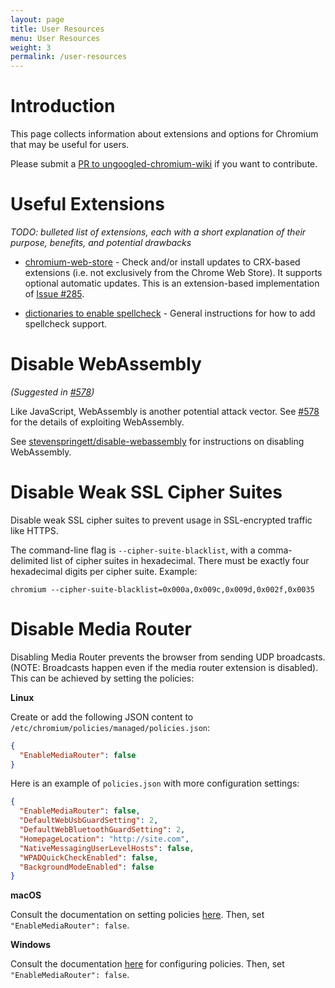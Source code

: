 ```yaml
---
layout: page
title: User Resources
menu: User Resources
weight: 3
permalink: /user-resources
---
```


# Introduction

This page collects information about extensions and options for Chromium that may be useful for users.

Please submit a [PR to ungoogled-chromium-wiki](//github.com/ungoogled-software/ungoogled-chromium-wiki/pulls) if you want to contribute.

# Useful Extensions

*TODO: bulleted list of extensions, each with a short explanation of their purpose, benefits, and potential drawbacks*

* [chromium-web-store](https://github.com/NeverDecaf/chromium-web-store) - Check and/or install updates to CRX-based extensions (i.e. not exclusively from the Chrome Web Store). It supports optional automatic updates. This is an extension-based implementation of [Issue #285](https://github.com/Eloston/ungoogled-chromium/issues/285).

* [dictionaries to enable spellcheck](https://github.com/Eloston/ungoogled-chromium/issues/188#issuecomment-643665850) - General instructions for how to add spellcheck support.

# Disable WebAssembly

*(Suggested in [#578](//github.com/Eloston/ungoogled-chromium/issues/578))*

Like JavaScript, WebAssembly is another potential attack vector. See [#578](//github.com/Eloston/ungoogled-chromium/issues/578) for the details of exploiting WebAssembly.

See [stevenspringett/disable-webassembly](//github.com/stevespringett/disable-webassembly) for instructions on disabling WebAssembly.

# Disable Weak SSL Cipher Suites

Disable weak SSL cipher suites to prevent usage in SSL-encrypted traffic like HTTPS.

The command-line flag is `--cipher-suite-blacklist`, with a comma-delimited list of cipher suites in hexadecimal. There must be exactly four hexadecimal digits per cipher suite. Example:

```
chromium --cipher-suite-blacklist=0x000a,0x009c,0x009d,0x002f,0x0035
```


# Disable Media Router

Disabling Media Router prevents the browser from sending UDP broadcasts. (NOTE: Broadcasts happen even if the media router extension is disabled). This can be achieved by setting the policies:

**Linux** 

Create or add the following JSON content to `/etc/chromium/policies/managed/policies.json`:

```json
{
  "EnableMediaRouter": false
}
```

Here is an example of `policies.json` with more configuration settings:

```json
{
  "EnableMediaRouter": false,
  "DefaultWebUsbGuardSetting": 2,
  "DefaultWebBluetoothGuardSetting": 2,
  "HomepageLocation": "http://site.com",
  "NativeMessagingUserLevelHosts": false,
  "WPADQuickCheckEnabled": false,
  "BackgroundModeEnabled": false
}
```

**macOS**

Consult the documentation on setting policies [here](https://www.chromium.org/administrators/configuring-other-preferences). Then, set `"EnableMediaRouter": false`.

**Windows** 

Consult the documentation [here](https://www.chromium.org/administrators/configuring-policy-for-extensions) for configuring policies. Then, set `"EnableMediaRouter": false`.

